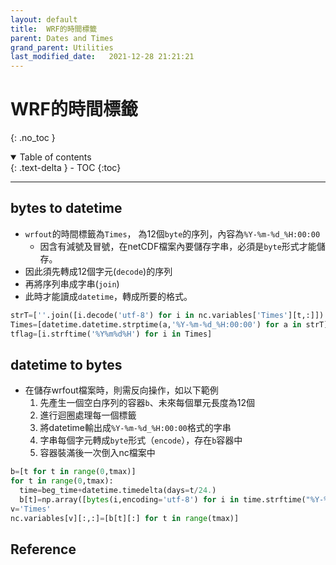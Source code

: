 ```yaml
---
layout: default
title:  WRF的時間標籤
parent: Dates and Times
grand_parent: Utilities
last_modified_date:   2021-12-28 21:21:21
---
```

# WRF的時間標籤
{: .no_toc }

<details open markdown="block">
  <summary>
    Table of contents
  </summary>
  {: .text-delta }
- TOC
{:toc}
</details>

---
## bytes to datetime
- `wrfout`的時間標籤為`Times`， 為12個`byte`的序列，內容為`%Y-%m-%d_%H:00:00`
  - 因含有減號及冒號，在netCDF檔案內要儲存字串，必須是`byte`形式才能儲存。  
- 因此須先轉成12個字元(`decode`)的序列
- 再將序列串成字串(`join`)
- 此時才能讀成`datetime`，轉成所要的格式。

```python
strT=[''.join([i.decode('utf-8') for i in nc.variables['Times'][t,:]]) for t in range(nt)]
Times=[datetime.datetime.strptime(a,'%Y-%m-%d_%H:00:00') for a in strT]
tflag=[i.strftime('%Y%m%d%H') for i in Times]
```
## datetime to bytes
- 在儲存wrfout檔案時，則需反向操作，如以下範例
  1. 先產生一個空白序列的容器`b`、未來每個單元長度為12個
  1. 進行迴圈處理每一個標籤
  1. 將datetime輸出成`%Y-%m-%d_%H:00:00`格式的字串
  1. 字串每個字元轉成`byte`形式（`encode`），存在`b`容器中
  1. 容器裝滿後一次倒入nc檔案中
  
```python
b=[t for t in range(0,tmax)]
for t in range(0,tmax):
  time=beg_time+datetime.timedelta(days=t/24.)
  b[t]=np.array([bytes(i,encoding='utf-8') for i in time.strftime("%Y-%m-%d_%H:%M:%S")])
v='Times'
nc.variables[v][:,:]=[b[t][:] for t in range(tmax)]
```

## Reference
